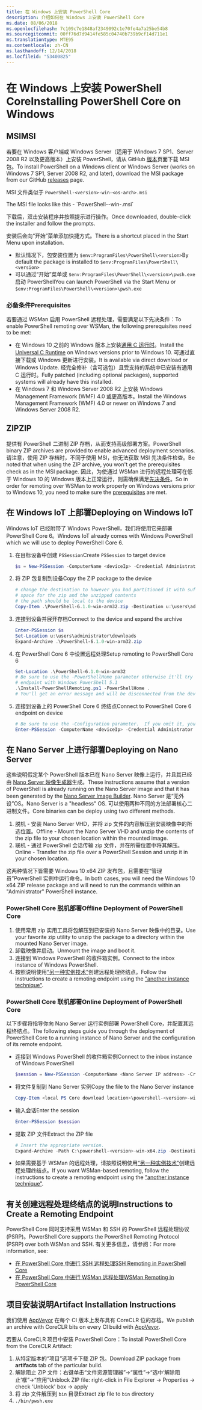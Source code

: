 ```yaml
---
title: 在 Windows 上安装 PowerShell Core
description: 介绍如何在 Windows 上安装 PowerShell Core
ms.date: 08/06/2018
ms.openlocfilehash: 7c109c7e1848af2349092c1e70fe4a7a25be54b8
ms.sourcegitcommit: 00ff76d7d9414fe585c04740b739b9cf14d711e1
ms.translationtype: MTE95
ms.contentlocale: zh-CN
ms.lasthandoff: 12/14/2018
ms.locfileid: "53400825"
---
```

# <a name="installing-powershell-core-on-windows"></a><span data-ttu-id="17e6e-103">在 Windows 上安装 PowerShell Core</span><span class="sxs-lookup"><span data-stu-id="17e6e-103">Installing PowerShell Core on Windows</span></span>

## <a name="msi"></a><span data-ttu-id="17e6e-104">MSI</span><span class="sxs-lookup"><span data-stu-id="17e6e-104">MSI</span></span>

<span data-ttu-id="17e6e-105">若要在 Windows 客户端或 Windows Server（适用于 Windows 7 SP1、Server 2008 R2 以及更高版本）上安装 PowerShell，请从 GitHub [版本][]页面下载 MSI 包。</span><span class="sxs-lookup"><span data-stu-id="17e6e-105">To install PowerShell on a Windows client or Windows Server (works on Windows 7 SP1, Server 2008 R2, and later), download the MSI package from our GitHub [releases][] page.</span></span>

<span data-ttu-id="17e6e-106">MSI 文件类似于 `PowerShell-<version>-win-<os-arch>.msi`
<!-- TODO: should be updated to point to the Download Center as well --></span><span class="sxs-lookup"><span data-stu-id="17e6e-106">The MSI file looks like this - `PowerShell-<version>-win-<os-arch>.msi`
<!-- TODO: should be updated to point to the Download Center as well --></span></span>

<span data-ttu-id="17e6e-107">下载后，双击安装程序并按照提示进行操作。</span><span class="sxs-lookup"><span data-stu-id="17e6e-107">Once downloaded, double-click the installer and follow the prompts.</span></span>

<span data-ttu-id="17e6e-108">安装后会向“开始”菜单添加快捷方式。</span><span class="sxs-lookup"><span data-stu-id="17e6e-108">There is a shortcut placed in the Start Menu upon installation.</span></span>

- <span data-ttu-id="17e6e-109">默认情况下，包安装位置为 `$env:ProgramFiles\PowerShell\<version>`</span><span class="sxs-lookup"><span data-stu-id="17e6e-109">By default the package is installed to `$env:ProgramFiles\PowerShell\<version>`</span></span>
- <span data-ttu-id="17e6e-110">可以通过“开始”菜单或 `$env:ProgramFiles\PowerShell\<version>\pwsh.exe` 启动 PowerShell</span><span class="sxs-lookup"><span data-stu-id="17e6e-110">You can launch PowerShell via the Start Menu or `$env:ProgramFiles\PowerShell\<version>\pwsh.exe`</span></span>

### <a name="prerequisites"></a><span data-ttu-id="17e6e-111">必备条件</span><span class="sxs-lookup"><span data-stu-id="17e6e-111">Prerequisites</span></span>

<span data-ttu-id="17e6e-112">若要通过 WSMan 启用 PowerShell 远程处理，需要满足以下先决条件：</span><span class="sxs-lookup"><span data-stu-id="17e6e-112">To enable PowerShell remoting over WSMan, the following prerequisites need to be met:</span></span>

- <span data-ttu-id="17e6e-113">在 Windows 10 之前的 Windows 版本上安装[通用 C 运行时](https://www.microsoft.com/download/details.aspx?id=50410)。</span><span class="sxs-lookup"><span data-stu-id="17e6e-113">Install the [Universal C Runtime](https://www.microsoft.com/download/details.aspx?id=50410) on Windows versions prior to Windows 10.</span></span>
  <span data-ttu-id="17e6e-114">可通过直接下载或 Windows 更新进行安装。</span><span class="sxs-lookup"><span data-stu-id="17e6e-114">It is available via direct download or Windows Update.</span></span>
  <span data-ttu-id="17e6e-115">经完全修补（含可选包）且受支持的系统中已安装有通用 C 运行时。</span><span class="sxs-lookup"><span data-stu-id="17e6e-115">Fully patched (including optional packages), supported systems will already have this installed.</span></span>
- <span data-ttu-id="17e6e-116">在 Windows 7 和 Windows Server 2008 R2 上安装 Windows Management Framework (WMF) 4.0 或更高版本。</span><span class="sxs-lookup"><span data-stu-id="17e6e-116">Install the Windows Management Framework (WMF) 4.0 or newer on Windows 7 and Windows Server 2008 R2.</span></span>

## <a name="zip"></a><span data-ttu-id="17e6e-117">ZIP</span><span class="sxs-lookup"><span data-stu-id="17e6e-117">ZIP</span></span>

<span data-ttu-id="17e6e-118">提供有 PowerShell 二进制 ZIP 存档，从而支持高级部署方案。</span><span class="sxs-lookup"><span data-stu-id="17e6e-118">PowerShell binary ZIP archives are provided to enable advanced deployment scenarios.</span></span>
<span data-ttu-id="17e6e-119">请注意，使用 ZIP 存档时，不同于使用 MSI，你无法获取 MSI 先决条件检查。</span><span class="sxs-lookup"><span data-stu-id="17e6e-119">Be noted that when using the ZIP archive, you won't get the prerequisites check as in the MSI package.</span></span>
<span data-ttu-id="17e6e-120">因此，为使通过 WSMan 进行的远程处理可在低于 Windows 10 的 Windows 版本上正常运行，则需确保满足[先决条件](#prerequisites)。</span><span class="sxs-lookup"><span data-stu-id="17e6e-120">So in order for remoting over WSMan to work properly on Windows versions prior to Windows 10, you need to make sure the [prerequisites](#prerequisites) are met.</span></span>

## <a name="deploying-on-windows-iot"></a><span data-ttu-id="17e6e-121">在 Windows IoT 上部署</span><span class="sxs-lookup"><span data-stu-id="17e6e-121">Deploying on Windows IoT</span></span>

<span data-ttu-id="17e6e-122">Windows IoT 已经附带了 Windows PowerShell，我们将使用它来部署 PowerShell Core 6。</span><span class="sxs-lookup"><span data-stu-id="17e6e-122">Windows IoT already comes with Windows PowerShell which we will use to deploy PowerShell Core 6.</span></span>

1. <span data-ttu-id="17e6e-123">在目标设备中创建 `PSSession`</span><span class="sxs-lookup"><span data-stu-id="17e6e-123">Create `PSSession` to target device</span></span>

   ```powershell
   $s = New-PSSession -ComputerName <deviceIp> -Credential Administrator
   ```

2. <span data-ttu-id="17e6e-124">将 ZIP 包复制到设备</span><span class="sxs-lookup"><span data-stu-id="17e6e-124">Copy the ZIP package to the device</span></span>

   ```powershell
   # change the destination to however you had partitioned it with sufficient
   # space for the zip and the unzipped contents
   # the path should be local to the device
   Copy-Item .\PowerShell-6.1.0-win-arm32.zip -Destination u:\users\administrator\Downloads -ToSession $s
   ```

3. <span data-ttu-id="17e6e-125">连接到设备并展开存档</span><span class="sxs-lookup"><span data-stu-id="17e6e-125">Connect to the device and expand the archive</span></span>

   ```powershell
   Enter-PSSession $s
   Set-Location u:\users\administrator\downloads
   Expand-Archive .\PowerShell-6.1.0-win-arm32.zip
   ```

4. <span data-ttu-id="17e6e-126">在 PowerShell Core 6 中设置远程处理</span><span class="sxs-lookup"><span data-stu-id="17e6e-126">Setup remoting to PowerShell Core 6</span></span>

   ```powershell
   Set-Location .\PowerShell-6.1.0-win-arm32
   # Be sure to use the -PowerShellHome parameter otherwise it'll try to create a new
   # endpoint with Windows PowerShell 5.1
   .\Install-PowerShellRemoting.ps1 -PowerShellHome .
   # You'll get an error message and will be disconnected from the device because it has to restart WinRM
   ```

5. <span data-ttu-id="17e6e-127">连接到设备上的 PowerShell Core 6 终结点</span><span class="sxs-lookup"><span data-stu-id="17e6e-127">Connect to PowerShell Core 6 endpoint on device</span></span>

   ```powershell
   # Be sure to use the -Configuration parameter.  If you omit it, you will connect to Windows PowerShell 5.1
   Enter-PSSession -ComputerName <deviceIp> -Credential Administrator -Configuration powershell.6.1.0
   ```

## <a name="deploying-on-nano-server"></a><span data-ttu-id="17e6e-128">在 Nano Server 上进行部署</span><span class="sxs-lookup"><span data-stu-id="17e6e-128">Deploying on Nano Server</span></span>

<span data-ttu-id="17e6e-129">这些说明假定某个 PowerShell 版本已在 Nano Server 映像上运行，并且其已经由 [Nano Server 映像生成器](/windows-server/get-started/deploy-nano-server)生成。</span><span class="sxs-lookup"><span data-stu-id="17e6e-129">These instructions assume that a version of PowerShell is already running on the Nano Server image and that it has been generated by the [Nano Server Image Builder](/windows-server/get-started/deploy-nano-server).</span></span>
<span data-ttu-id="17e6e-130">Nano Server 是“无外设”OS。</span><span class="sxs-lookup"><span data-stu-id="17e6e-130">Nano Server is a "headless" OS.</span></span> <span data-ttu-id="17e6e-131">可以使用两种不同的方法部署核心二进制文件。</span><span class="sxs-lookup"><span data-stu-id="17e6e-131">Core binaries can be deploy using two different methods.</span></span>

1. <span data-ttu-id="17e6e-132">脱机 - 安装 Nano Server VHD，并将 zip 文件的内容解压到安装映像中的所选位置。</span><span class="sxs-lookup"><span data-stu-id="17e6e-132">Offline - Mount the Nano Server VHD and unzip the contents of the zip file to your chosen location within the mounted image.</span></span>
2. <span data-ttu-id="17e6e-133">联机 - 通过 PowerShell 会话传输 zip 文件，并在所需位置中将其解压。</span><span class="sxs-lookup"><span data-stu-id="17e6e-133">Online - Transfer the zip file over a PowerShell Session and unzip it in your chosen location.</span></span>

<span data-ttu-id="17e6e-134">这两种情况下皆需要 Windows 10 x64 ZIP 发布包，且需要在“管理员”PowerShell 实例中运行命令。</span><span class="sxs-lookup"><span data-stu-id="17e6e-134">In both cases, you will need the Windows 10 x64 ZIP release package and will need to run the commands within an "Administrator" PowerShell instance.</span></span>

### <a name="offline-deployment-of-powershell-core"></a><span data-ttu-id="17e6e-135">PowerShell Core 脱机部署</span><span class="sxs-lookup"><span data-stu-id="17e6e-135">Offline Deployment of PowerShell Core</span></span>

1. <span data-ttu-id="17e6e-136">使用常用 zip 实用工具将包解压到已安装的 Nano Server 映像中的目录。</span><span class="sxs-lookup"><span data-stu-id="17e6e-136">Use your favorite zip utility to unzip the package to a directory within the mounted Nano Server image.</span></span>
2. <span data-ttu-id="17e6e-137">卸载映像并启动。</span><span class="sxs-lookup"><span data-stu-id="17e6e-137">Unmount the image and boot it.</span></span>
3. <span data-ttu-id="17e6e-138">连接到 Windows PowerShell 的收件箱实例。</span><span class="sxs-lookup"><span data-stu-id="17e6e-138">Connect to the inbox instance of Windows PowerShell.</span></span>
4. <span data-ttu-id="17e6e-139">按照说明使用[“另一种实例技术”](../learn/remoting/wsman-remoting-in-powershell-core.md#executed-by-another-instance-of-powershell-on-behalf-of-the-instance-that-it-will-register)创建远程处理终结点。</span><span class="sxs-lookup"><span data-stu-id="17e6e-139">Follow the instructions to create a remoting endpoint using the ["another instance technique"](../learn/remoting/wsman-remoting-in-powershell-core.md#executed-by-another-instance-of-powershell-on-behalf-of-the-instance-that-it-will-register).</span></span>

### <a name="online-deployment-of-powershell-core"></a><span data-ttu-id="17e6e-140">PowerShell Core 联机部署</span><span class="sxs-lookup"><span data-stu-id="17e6e-140">Online Deployment of PowerShell Core</span></span>

<span data-ttu-id="17e6e-141">以下步骤将指导你向 Nano Server 运行实例部署 PowerShell Core，并配置其远程终结点。</span><span class="sxs-lookup"><span data-stu-id="17e6e-141">The following steps guide you through the deployment of PowerShell Core to a running instance of Nano Server and the configuration of its remote endpoint.</span></span>

- <span data-ttu-id="17e6e-142">连接到 Windows PowerShell 的收件箱实例</span><span class="sxs-lookup"><span data-stu-id="17e6e-142">Connect to the inbox instance of Windows PowerShell</span></span>

  ```powershell
  $session = New-PSSession -ComputerName <Nano Server IP address> -Credential <An Administrator account on the system>
  ```

- <span data-ttu-id="17e6e-143">将文件复制到 Nano Server 实例</span><span class="sxs-lookup"><span data-stu-id="17e6e-143">Copy the file to the Nano Server instance</span></span>

  ```powershell
  Copy-Item <local PS Core download location>\powershell-<version>-win-x64.zip c:\ -ToSession $session
  ```

- <span data-ttu-id="17e6e-144">输入会话</span><span class="sxs-lookup"><span data-stu-id="17e6e-144">Enter the session</span></span>

  ```powershell
  Enter-PSSession $session
  ```

- <span data-ttu-id="17e6e-145">提取 ZIP 文件</span><span class="sxs-lookup"><span data-stu-id="17e6e-145">Extract the ZIP file</span></span>

  ```powershell
  # Insert the appropriate version.
  Expand-Archive -Path C:\powershell-<version>-win-x64.zip -DestinationPath "C:\PowerShellCore_<version>"
  ```

- <span data-ttu-id="17e6e-146">如果需要基于 WSMan 的远程处理，请按照说明使用[“另一种实例技术”](../learn/remoting/WSMan-Remoting-in-PowerShell-Core.md#executed-by-another-instance-of-powershell-on-behalf-of-the-instance-that-it-will-register)创建远程处理终结点。</span><span class="sxs-lookup"><span data-stu-id="17e6e-146">If you want WSMan-based remoting, follow the instructions to create a remoting endpoint using the ["another instance technique"](../learn/remoting/WSMan-Remoting-in-PowerShell-Core.md#executed-by-another-instance-of-powershell-on-behalf-of-the-instance-that-it-will-register).</span></span>

## <a name="instructions-to-create-a-remoting-endpoint"></a><span data-ttu-id="17e6e-147">有关创建远程处理终结点的说明</span><span class="sxs-lookup"><span data-stu-id="17e6e-147">Instructions to Create a Remoting Endpoint</span></span>

<span data-ttu-id="17e6e-148">PowerShell Core 同时支持采用 WSMan 和 SSH 的 PowerShell 远程处理协议 (PSRP)。</span><span class="sxs-lookup"><span data-stu-id="17e6e-148">PowerShell Core supports the PowerShell Remoting Protocol (PSRP) over both WSMan and SSH.</span></span>
<span data-ttu-id="17e6e-149">有关更多信息，请参阅：</span><span class="sxs-lookup"><span data-stu-id="17e6e-149">For more information, see:</span></span>

- <span data-ttu-id="17e6e-150">[在 PowerShell Core 中进行 SSH 远程处理][ssh-remoting]</span><span class="sxs-lookup"><span data-stu-id="17e6e-150">[SSH Remoting in PowerShell Core][ssh-remoting]</span></span>
- <span data-ttu-id="17e6e-151">[在 PowerShell Core 中进行 WSMan 远程处理][wsman-remoting]</span><span class="sxs-lookup"><span data-stu-id="17e6e-151">[WSMan Remoting in PowerShell Core][wsman-remoting]</span></span>

## <a name="artifact-installation-instructions"></a><span data-ttu-id="17e6e-152">项目安装说明</span><span class="sxs-lookup"><span data-stu-id="17e6e-152">Artifact Installation Instructions</span></span>

<span data-ttu-id="17e6e-153">我们使用 [AppVeyor][] 在每个 CI 版本上发布具有 CoreCLR 位的存档。</span><span class="sxs-lookup"><span data-stu-id="17e6e-153">We publish an archive with CoreCLR bits on every CI build with [AppVeyor][].</span></span>

<span data-ttu-id="17e6e-154">若要从 CoreCLR 项目中安装 PowerShell Core：</span><span class="sxs-lookup"><span data-stu-id="17e6e-154">To install PowerShell Core from the CoreCLR Artifact:</span></span>

1. <span data-ttu-id="17e6e-155">从特定版本的“项目”选项卡下载 ZIP 包。</span><span class="sxs-lookup"><span data-stu-id="17e6e-155">Download ZIP package from **artifacts** tab of the particular build.</span></span>
2. <span data-ttu-id="17e6e-156">解除阻止 ZIP 文件：右键单击“文件资源管理器”->“属性”->“选中‘解除阻止’框”->“应用”</span><span class="sxs-lookup"><span data-stu-id="17e6e-156">Unblock ZIP file: right-click in File Explorer -> Properties -> check 'Unblock' box -> apply</span></span>
3. <span data-ttu-id="17e6e-157">将 zip 文件解压到 `bin` 目录</span><span class="sxs-lookup"><span data-stu-id="17e6e-157">Extract zip file to `bin` directory</span></span>
4. `./bin/pwsh.exe`

<!-- [download-center]: TODO -->

[版本]: https://github.com/PowerShell/PowerShell/releases
[releases]: https://github.com/PowerShell/PowerShell/releases
[ssh-remoting]: ../core-powershell/SSH-Remoting-in-PowerShell-Core.md
[wsman-remoting]: ../core-powershell/WSMan-Remoting-in-PowerShell-Core.md
[AppVeyor]: https://ci.appveyor.com/project/PowerShell/powershell
